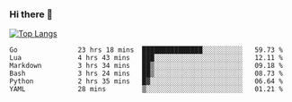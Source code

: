 ### Hi there 👋

<!--
**3Xpl0it3r/3Xpl0it3r** is a ✨ _special_ ✨ repository because its `README.md` (this file) appears on your GitHub profile.

Here are some ideas to get you started:

- 🔭 I’m currently working on ...
- 🌱 I’m currently learning ...
- 👯 I’m looking to collaborate on ...
- 🤔 I’m looking for help with ...
- 💬 Ask me about ...
- 📫 How to reach me: ...
- 😄 Pronouns: ...
- ⚡ Fun fact: ...
-->


[![Top Langs](https://github-readme-stats.vercel.app/api/top-langs/?username=3Xpl0it3r&layout=compact)](https://github.com/3Xpl0it3r/3Xpl0it3r)

<!--START_SECTION:waka-->

```text
Go               23 hrs 18 mins  ███████████████░░░░░░░░░░   59.73 %
Lua              4 hrs 43 mins   ███░░░░░░░░░░░░░░░░░░░░░░   12.11 %
Markdown         3 hrs 34 mins   ██▒░░░░░░░░░░░░░░░░░░░░░░   09.18 %
Bash             3 hrs 24 mins   ██▒░░░░░░░░░░░░░░░░░░░░░░   08.73 %
Python           2 hrs 35 mins   █▓░░░░░░░░░░░░░░░░░░░░░░░   06.64 %
YAML             28 mins         ▒░░░░░░░░░░░░░░░░░░░░░░░░   01.21 %
```

<!--END_SECTION:waka-->
